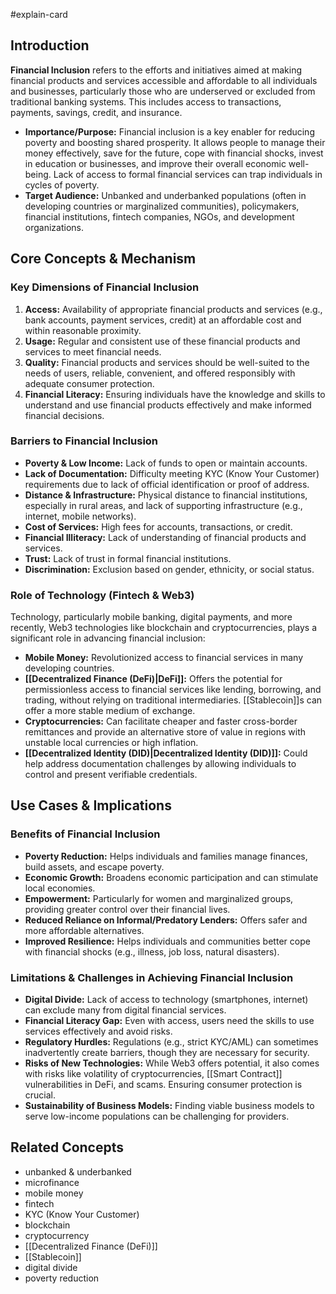 #explain-card

## Introduction

**Financial Inclusion** refers to the efforts and initiatives aimed at making financial products and services accessible and affordable to all individuals and businesses, particularly those who are underserved or excluded from traditional banking systems. This includes access to transactions, payments, savings, credit, and insurance.

- **Importance/Purpose:** Financial inclusion is a key enabler for reducing poverty and boosting shared prosperity. It allows people to manage their money effectively, save for the future, cope with financial shocks, invest in education or businesses, and improve their overall economic well-being. Lack of access to formal financial services can trap individuals in cycles of poverty.
- **Target Audience:** Unbanked and underbanked populations (often in developing countries or marginalized communities), policymakers, financial institutions, fintech companies, NGOs, and development organizations.

## Core Concepts & Mechanism

### Key Dimensions of Financial Inclusion

1.  **Access:** Availability of appropriate financial products and services (e.g., bank accounts, payment services, credit) at an affordable cost and within reasonable proximity.
2.  **Usage:** Regular and consistent use of these financial products and services to meet financial needs.
3.  **Quality:** Financial products and services should be well-suited to the needs of users, reliable, convenient, and offered responsibly with adequate consumer protection.
4.  **Financial Literacy:** Ensuring individuals have the knowledge and skills to understand and use financial products effectively and make informed financial decisions.

### Barriers to Financial Inclusion

- **Poverty & Low Income:** Lack of funds to open or maintain accounts.
- **Lack of Documentation:** Difficulty meeting KYC (Know Your Customer) requirements due to lack of official identification or proof of address.
- **Distance & Infrastructure:** Physical distance to financial institutions, especially in rural areas, and lack of supporting infrastructure (e.g., internet, mobile networks).
- **Cost of Services:** High fees for accounts, transactions, or credit.
- **Financial Illiteracy:** Lack of understanding of financial products and services.
- **Trust:** Lack of trust in formal financial institutions.
- **Discrimination:** Exclusion based on gender, ethnicity, or social status.

### Role of Technology (Fintech & Web3)

Technology, particularly mobile banking, digital payments, and more recently, Web3 technologies like blockchain and cryptocurrencies, plays a significant role in advancing financial inclusion:

- **Mobile Money:** Revolutionized access to financial services in many developing countries.
- **[[Decentralized Finance (DeFi)|DeFi]]:** Offers the potential for permissionless access to financial services like lending, borrowing, and trading, without relying on traditional intermediaries. [[Stablecoin]]s can offer a more stable medium of exchange.
- **Cryptocurrencies:** Can facilitate cheaper and faster cross-border remittances and provide an alternative store of value in regions with unstable local currencies or high inflation.
- **[[Decentralized Identity (DID)|Decentralized Identity (DID)]]:** Could help address documentation challenges by allowing individuals to control and present verifiable credentials.

## Use Cases & Implications

### Benefits of Financial Inclusion

- **Poverty Reduction:** Helps individuals and families manage finances, build assets, and escape poverty.
- **Economic Growth:** Broadens economic participation and can stimulate local economies.
- **Empowerment:** Particularly for women and marginalized groups, providing greater control over their financial lives.
- **Reduced Reliance on Informal/Predatory Lenders:** Offers safer and more affordable alternatives.
- **Improved Resilience:** Helps individuals and communities better cope with financial shocks (e.g., illness, job loss, natural disasters).

### Limitations & Challenges in Achieving Financial Inclusion

- **Digital Divide:** Lack of access to technology (smartphones, internet) can exclude many from digital financial services.
- **Financial Literacy Gap:** Even with access, users need the skills to use services effectively and avoid risks.
- **Regulatory Hurdles:** Regulations (e.g., strict KYC/AML) can sometimes inadvertently create barriers, though they are necessary for security.
- **Risks of New Technologies:** While Web3 offers potential, it also comes with risks like volatility of cryptocurrencies, [[Smart Contract]] vulnerabilities in DeFi, and scams. Ensuring consumer protection is crucial.
- **Sustainability of Business Models:** Finding viable business models to serve low-income populations can be challenging for providers.

## Related Concepts

- unbanked & underbanked
- microfinance
- mobile money
- fintech
- KYC (Know Your Customer)
- blockchain
- cryptocurrency
- [[Decentralized Finance (DeFi)]]
- [[Stablecoin]]
- digital divide
- poverty reduction
